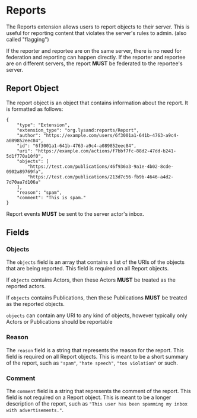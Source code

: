 # Reports

The Reports extension allows users to report objects to their server. This is useful for reporting content that violates the server's rules to admin. (also called "flagging")

If the reporter and reportee are on the same server, there is no need for federation and reporting can happen directly. If the reporter and reportee are on different servers, the report **MUST** be federated to the reportee's server.

## Report Object

The report object is an object that contains information about the report. It is formatted as follows:

```json5
{
    "type": "Extension",
    "extension_type": "org.lysand:reports/Report",
    "author": "https://example.com/users/6f3001a1-641b-4763-a9c4-a089852eec84",
    "id": "6f3001a1-641b-4763-a9c4-a089852eec84",
    "uri": "https://example.com/actions/f7bbf7fc-88d2-47dd-b241-5d1f770a10f0",
    "objects": [
        "https://test.com/publications/46f936a3-9a1e-4b02-8cde-0902a89769fa",
        "https://test.com/publications/213d7c56-fb9b-4646-a4d2-7d70aa7d106a"
    ],
    "reason": "spam",
    "comment": "This is spam."
}
```

Report events **MUST** be sent to the server actor's inbox.

## Fields

### Objects

The `objects` field is an array that contains a list of the URIs of the objects that are being reported. This field is required on all Report objects.

If `objects` contains Actors, then these Actors **MUST** be treated as the reported actors.

If `objects` contains Publications, then these Publications **MUST** be treated as the reported objects.

`objects` can contain any URI to any kind of objects, however typically only Actors or Publications should be reportable

### Reason

The `reason` field is a string that represents the reason for the report. This field is required on all Report objects. This is meant to be a short summary of the report, such as `"spam"`, `"hate speech"`, `"tos violation"` or such.

### Comment

The `comment` field is a string that represents the comment of the report. This field is not required on a Report object. This is meant to be a longer description of the report, such as `"This user has been spamming my inbox with advertisements."`.